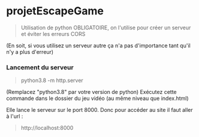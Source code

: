 # projetEscapeGame
>Utilisation de python OBLIGATOIRE, on l'utilise pour créer un serveur et éviter les erreurs CORS

(En soit, si vous utilisez un serveur autre ça n'a pas d'importance tant qu'il n'y a plus d'erreur)

### Lancement du serveur ###
>python3.8 -m http.server

(Remplacez "python3.8" par votre version de python)
Exécutez cette commande dans le dossier du jeu vidéo (au même niveau que index.html)

Elle lance le serveur sur le port 8000.
Donc pour accéder au site il faut aller à l'url :
>http://localhost:8000
